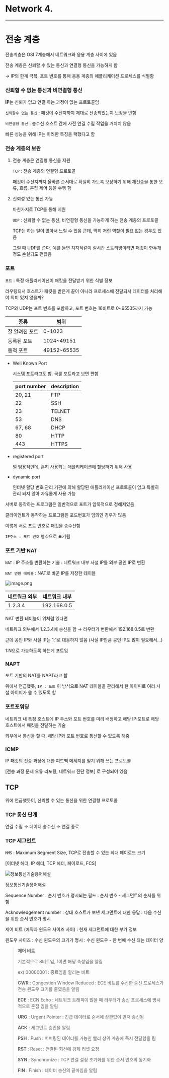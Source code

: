 # Network 4.

---

# 전송 계층

전송계층은 OSI 7계층에서 네트워크와 응용 계층 사이에 있음

전송 계층은 신뢰할 수 있는 통신과 연결형 통신을 가능하게 함

→ IP의 한계 극복, 포트 번호를 통해 응용 계층의 애플리케이션 프로세스를 식별함

### 신뢰할 수 없는 통신과 비연결형 통신

**IP**는 신뢰가 없고 연결 하는 과정이 없는 프로토콜임

`신뢰할수 없는 통신` : 패킷이 수신지까지 제대로 전송되었는지 보장을 안함

`비연결형 통신` : 송수신 호스트 간에 사전 연결 수립 작업을 거치치 않음

빠른 성능을 위해 IP는 이러한 특징을 택했다고 함

### 전송 계층의 보완

1. 전송 계층은 연결형 통신을 지원
    
    `TCP` : 전송 계층의 연결형 프로토콜 
    
    패킷이 수신지까지 올바른 순서대로 확실히 가도록 보장하기 위해 재전송을 통한 오류, 흐름, 혼잡 제어 등을 수행 함
    
2. 신뢰성 있는 통신 가능
    
    마찬가지로 TCP를 통해 지원
    
    `UDP` : 신뢰할 수 없는 통신, 비연결형 통신을 가능하게 하는 전송 계층의 프로토콜
    
    TCP는 하는 일이 많아서 느릴 수 있음 근데, 딱히 저런 역할이 필요 없는 경우도 있음
    
    그럴 때 UDP를 쓴다. 예를 들면 치지직같이 실시간 스트리밍이라면 패킷이 한두개정도 손실되도 괜찮음
    

### 포트

`포트` : 특정 애플리케이션이 패킷을 전달받기 위한 식별 정보

라우팅되서 호스트가 패킷을 받은게 끝이 아니라 프로세스에 전달되서 데이터를 처리해야 의미 있지 않을까?

TCP와 UDP는 포트 번호를 포함하고, 포트 번호는 16비트로 0~65535까지 가능

| 종류 | 범위 |
| --- | --- |
| 잘 알려진 포트 | 0~1023 |
| 등록된 포트 | 1024~49151 |
| 동적 포트 | 49152~65535 |
- Well Known Port
    
    시스템 포트라고도 함. 국룰 포트라고 보면 편함
    
    | port number | description |
    | --- | --- |
    | 20, 21 | FTP |
    | 22 | SSH |
    | 23 | TELNET |
    | 53 | DNS |
    | 67, 68 | DHCP |
    | 80 | HTTP |
    | 443 | HTTPS |
- registered port
    
    덜 범용적인데, 흔히 사용되는 애플리케이션에 할당하기 위해 사용
    
- dynamic port
    
    인터넷 할당 번호 관리 기관에 의해 할당된 애플리케이션 프로토콜이 없고 특별히 관리 되지 않아 자유롭게 사용 가능
    

서버로 동작하는 프로그램은 일반적으로 포트가 암묵적으로 정해져있음

클라이언트가 동작하는 프로그램은 포드번호가 임의인 경우가 많음

이렇게 서로 포트 번호로 패킷을 송수신함

`IP주소 : 포트 번호` 형식으로 표기됨

### 포트 기반 NAT

`NAT` : IP 주소를 변환하는 기술 : 네트워크 내부 사설 IP를 외부 공인 IP로 변환

`NAT 변환 테이블` : NAT로 바꾼 IP를 저장한 테이블

![image.png](Network%204%20d87f5adf5a484c8185a4b3e33218517c/image.png)

| 네트워크 외부 | 네트워크 내부 |
| --- | --- |
| 1.2.3.4 | 192.168.0.5 |

NAT 변환 테이블이 위처럼 있다면

네트워크 외부에서 1.2.3.4에 송신을 함 → 라우터가 변환해서 192.168.0.5로 변환

근데 공인 IP와 사설 IP는 1:1로 대응하지 않음 (사설 IP만큼 공인 IP도 많이 필요해서…)

1:N으로 가능하도록 하는게 포트임

### NAPT

포트 기반의 NAT를 NAPT라고 함

위에서 언급했듯, `IP : 포트` 이 방식으로 NAT 테이블을 관리해서 한 아이피로 여러 사설 아이피가 쓸 수 있도록 함

### 포트포워딩

네트워크 내 특정 호스트에 IP 주소와 포트 번호를 미리 배정하고 해당 IP:포트로 해당 호스트에서 패킷을 전달하는 기술

외부에서 통신을 할 때, 해당 IP와 포트 번호로 통신할 수 있도록 해줌

### ICMP

IP 패킷의 전송 과정에 대한 피드백 메세지를 얻기 위해 쓰는 프로토콜

[전송 과정 문제 오류 리포팅, 네트워크 진단 정보] 로 구성되어 있음

## TCP

위에 언급했듯이, 신뢰할 수 있는 통신을 위한 연결형 프로토콜

### TCP 통신 단계

연결 수립 → 데이터 송수신 → 연결 종료

### TCP 세그먼트

`MMS` : Maximum Segment Size, TCP로 전송할 수 있는 최대 페이로드 크기

[이더넷 헤더, IP 헤더, TCP 헤더, 페이로드, FCS]

![정보통신기술용어해설](Network%204%20d87f5adf5a484c8185a4b3e33218517c/image%201.png)

정보통신기술용어해설

Sequence Number : 순서 번호가 명시되는 필드 : 순서 번호 - 세그먼트의 순서를 위함

Acknowledgement number : 상대 호스트가 보낸 세그먼트에 대한 응답 : 다음 수신을 위한 순서 번호가 명시

제어 비트 (예약과 윈도우 사이즈 사이) : 현재 세그먼트에 대한 부가 정보

윈도우 사이즈 : 수신 윈도우의 크기가 명시 : 수신 윈도우 - 한 번에 수신 되는 데이터 양

> **제어 비트**
> 
> 
> 기본적으로 8비트임, 1이면 해당 속성임을 알림
> 
> ex) 00000001 : 종료임을 알리는 비트
> 
> **CWR** : Congestion Window Reduced : ECE 비트를 수신한 송신 프로세스가 전송 윈도우 크기를 줄였음을 알림
> 
> **ECE** : ECN Echo : 네트워크 트래픽이 많을 때 라우터가 송신 프로세스에 명시적으로 혼잡 임을 알림
> 
> **URG** : Urgent Pointer :  긴급 데이터로 순서에 상관없이 먼저 송신됨
> 
> **ACK** : 세그먼트 승인을 알림
> 
> **PSH** : Push : 버퍼링된 데이터를 가능한 빨리 상위 계층에 즉시 전달함을 림
> 
> **RST** : Reset : 연결된 회선에 강제 리셋 요청
> 
> **SYN** : Synchronize : TCP 연결 설정 초기화를 위한 순서 번호의 동기화
> 
> **FIN** : Finish : 데이터 송신의 끝마침을 알림
>